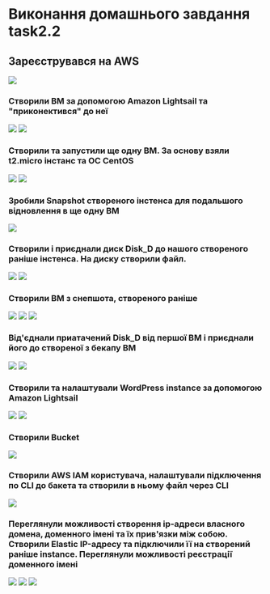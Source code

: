 # Виконання домашнього завдання task2.2
## Зареєструвався на AWS

![](https://drive.google.com/uc?export=view&id=1Qn4AbD7qoyv3Ja6n9SBCXaOhFEc5h_id)

### Створили ВМ за допомогою Amazon Lightsail та "приконектився" до неї
![](https://drive.google.com/uc?export=view&id=1Fe8cnxOeAH-Z_R1HP8A_1NXsq3gRwJWJ)
![](https://drive.google.com/uc?export=view&id=1IQfnY5QiFXOU526iU7RIK3JdqvSUe90F)

### Створили та запустили ще одну ВМ. За основу взяли t2.micro інстанс та ОС CentOS
![](https://drive.google.com/uc?export=view&id=1GYY37VLvjzGzvG8fMKgIaQB7xWmVd8nZ)
![](https://drive.google.com/uc?export=view&id=1DKZsQDNX5FpqqybE6x_ME2bh3r43K9rP)

### Зробили Snapshot створеного інстенса для подальшого відновлення в ще одну ВМ
![](https://drive.google.com/uc?export=view&id=119RsWiX5FGLezLIpo9xwgPl9mgwiY85k)

### Створили і приєднали диск Disk_D до нашого створеного раніше інстенса. На диску створили файл.
![](https://drive.google.com/uc?export=view&id=1DD8-_b2ulCZyNiaf9A_7kwAvoqbjcn4t)
![](https://drive.google.com/uc?export=view&id=13e_xcRnJlev0r3TOk4iuD2Krm_rqcOcx)

### Створили ВМ з снепшота, створеного раніше
![](https://drive.google.com/uc?export=view&id=1lNeB8qY4u9n4Ng5mJO4JY7UEhaCe4EHU)
![](https://drive.google.com/uc?export=view&id=114SlD6Hwmh2mCmE9eaUW3k-Tzy4KJk5K)
![](https://drive.google.com/uc?export=view&id=1JKM3zy3z-CPawNu618SC8I5U2xxtHf4v)


### Від'єднали приатачений Disk_D від першої ВМ і приєднали його до створеної з бекапу ВМ
![](https://drive.google.com/uc?export=view&id=1xpwBteQqU87_EQZQQRhKHJyFkAG8WZIn)
![](https://drive.google.com/uc?export=view&id=1GkLe5YXwJ4-yl8pGUIqgApFg-JMt36QB)

### Створили та налаштували WordPress instance за допомогою Amazon Lightsail
![](https://drive.google.com/uc?export=view&id=1apFE_qmGjcByAp_bfu4uw0V2ZOre06zf)
![](https://drive.google.com/uc?export=view&id=1WSHVK7SMR3SwU3y0ASu8utzU24_2I_My)

### Створили Bucket 
![](https://drive.google.com/uc?export=view&id=1rJTTjtBEO23AmxKKXbxjV8VxEZk22QiB)

### Створили AWS IAM користувача, налаштували підключення по CLI до бакета та створили в ньому файл через CLI  
![](https://drive.google.com/uc?export=view&id=1rJTTjtBEO23AmxKKXbxjV8VxEZk22QiB)

### Переглянули можливості створення ip-адреси власного домена, доменного імені та їх прив'язки між собою. Створили Elastic IP-адресу та підключили її на створений раніше instance. Переглянули можливості реєстрації доменного імені
![](https://drive.google.com/uc?export=view&id=1N6x4n9o67BaBI4xlFONXEDPhv1wEpTsS)
![](https://drive.google.com/uc?export=view&id=1F4hIhocLR7A5PtY8AiB0mgE9CwQlKg87)
![](https://drive.google.com/uc?export=view&id=1tIE27KyWojukXaEax-BVkQr7rq7Gl5lN)


